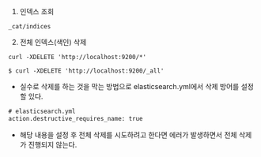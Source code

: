 
1. 인덱스 조회
```
_cat/indices
```

2. 전체 인덱스(색인) 삭제
```
curl -XDELETE 'http://localhost:9200/*'

$ curl -XDELETE 'http://localhost:9200/_all'
```
* 실수로 삭제를 하는 것을 막는 방법으로 elasticsearch.yml에서 삭제 방어를 설정할 있다.
```xml
# elasticsearch.yml
action.destructive_requires_name: true
```
* 해당 내용을 설정 후 전체 삭제를 시도하려고 한다면 에러가 발생하면서 전체 삭제가 진행되지 않는다.
